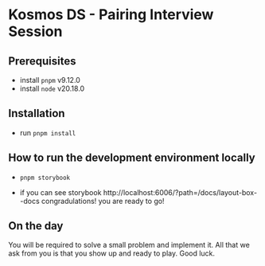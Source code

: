 # Kosmos DS - Pairing Interview Session


## Prerequisites
- install `pnpm` v9.12.0
- install `node` v20.18.0


## Installation
- run `pnpm install`

## How to run the development environment locally
- `pnpm storybook`

- if you can see storybook http://localhost:6006/?path=/docs/layout-box--docs congradulations! you are ready to go!

## On the day
You will be required to solve a small problem and implement it. All that we ask from you is that you show up and ready to play. Good luck.

